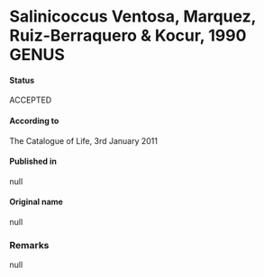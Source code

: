 # Salinicoccus Ventosa, Marquez, Ruiz-Berraquero & Kocur, 1990 GENUS

#### Status
ACCEPTED

#### According to
The Catalogue of Life, 3rd January 2011

#### Published in
null

#### Original name
null

### Remarks
null